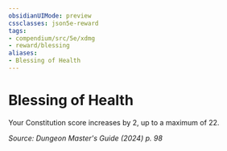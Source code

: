 ```yaml
---
obsidianUIMode: preview
cssclasses: json5e-reward
tags:
- compendium/src/5e/xdmg
- reward/blessing
aliases:
- Blessing of Health
---
```

# Blessing of Health

Your Constitution score increases by 2, up to a maximum of 22.

*Source: Dungeon Master's Guide (2024) p. 98*